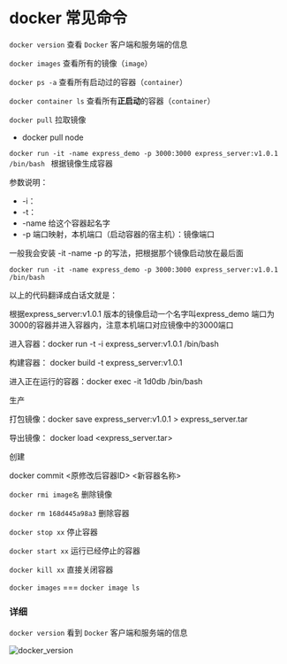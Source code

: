 # docker 常见命令



`docker version`      查看 `Docker` 客户端和服务端的信息

`docker images`		查看所有的镜像（`image`）

`docker ps -a` 		查看所有启动过的容器（`container`）

`docker container ls` 	查看所有**正启动**的容器（`container`）

`docker pull`         拉取镜像

- docker pull node



`docker run -it -name express_demo -p 3000:3000 express_server:v1.0.1 /bin/bash `		根据镜像生成容器

参数说明：

- -i：
- -t：
- -name    给这个容器起名字
- -p     端口映射，本机端口（启动容器的宿主机）：镜像端口

一般我会安装 -it -name -p 的写法，把根据那个镜像启动放在最后面

`docker run -it -name express_demo -p 3000:3000 express_server:v1.0.1 /bin/bash `

以上的代码翻译成白话文就是：

根据express_server:v1.0.1 版本的镜像启动一个名字叫express_demo 端口为3000的容器并进入容器内，注意本机端口对应镜像中的3000端口



进入容器：docker run -t -i express_server:v1.0.1 /bin/bash

构建容器： docker build -t express_server:v1.0.1

进入正在运行的容器：docker exec -it 1d0db /bin/bash

生产

打包镜像：docker save express_server:v1.0.1 > express_server.tar

导出镜像： docker load <express_server.tar>

创建

docker commit <原修改后容器ID> <新容器名称>



`docker rmi image名`	删除镜像

`docker rm 168d445a98a3` 	删除容器



`docker stop xx` 停止容器

`docker start xx`	运行已经停止的容器

`docker kill xx` 	直接关闭容器





`docker images` === `docker image ls`







### 详细

`docker version`      看到 `Docker` 客户端和服务端的信息

![docker_version](D:\code\project\elaine\fe\docs\.vuepress\public\images\Docker\docker_version.png)


